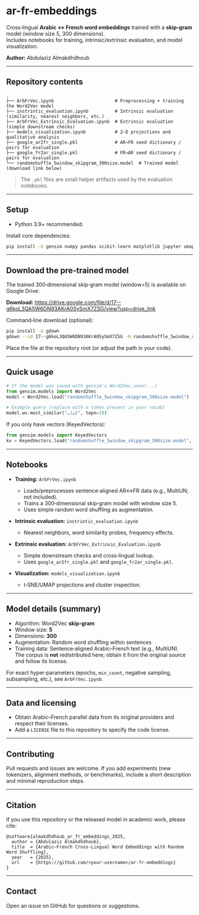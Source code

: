 # ar-fr-embeddings

Cross‑lingual **Arabic ↔ French word embeddings** trained with a **skip‑gram** model (window size 5, 300 dimensions).  
Includes notebooks for training, intrinsic/extrinsic evaluation, and model visualization.

**Author:** Abdulaziz Almakdhdhoub

---

## Repository contents

```
.
├── ArbFrVec.ipynb                       # Preprocessing + training the Word2Vec model
├── instrintic_evaluation.ipynb          # Intrinsic evaluation (similarity, nearest neighbors, etc.)
├── ArbFrVec_Extrinsic_Evaluation.ipynb  # Extrinsic evaluation (simple downstream checks)
├── models_visualization.ipynb           # 2‑D projections and qualitative analysis
├── google_ar2fr_single.pkl              # AR→FR seed dictionary / pairs for evaluation
├── google_fr2ar_single.pkl              # FR→AR seed dictionary / pairs for evaluation
└── randomshuffle_5window_skipgram_300size.model  # Trained model (download link below)
```
> The `.pkl` files are small helper artifacts used by the evaluation notebooks.

---

## Setup

- Python 3.9+ recommended.

Install core dependencies:

```bash
pip install -U gensim numpy pandas scikit-learn matplotlib jupyter umap-learn
```

---

## Download the pre‑trained model

The trained 300‑dimensional skip‑gram model (window=5) is available on Google Drive:

**Download:** https://drive.google.com/file/d/17--g6koL3QA5W6DN93AKrA0SySmX7ZSG/view?usp=drive_link

Command‑line download (optional):

```bash
pip install -U gdown
gdown --id 17--g6koL3QA5W6DN93AKrA0SySmX7ZSG -O randomshuffle_5window_skipgram_300size.model
```

Place the file at the repository root (or adjust the path in your code).

---

## Quick usage

```python
# If the model was saved with gensim's Word2Vec.save(...)
from gensim.models import Word2Vec
model = Word2Vec.load("randomshuffle_5window_skipgram_300size.model")

# Example query (replace with a token present in your vocab)
model.wv.most_similar("كتاب", topn=10)
```

If you only have vectors (KeyedVectors):

```python
from gensim.models import KeyedVectors
kv = KeyedVectors.load("randomshuffle_5window_skipgram_300size.model", mmap="r")
```

---

## Notebooks

- **Training:** `ArbFrVec.ipynb`  
  - Loads/preprocesses sentence‑aligned AR↔FR data (e.g., MultiUN; not included).  
  - Trains a 300‑dimensional skip‑gram model with window size 5.  
  - Uses simple random word shuffling as augmentation.

- **Intrinsic evaluation:** `instrintic_evaluation.ipynb`  
  - Nearest neighbors, word similarity probes, frequency effects.

- **Extrinsic evaluation:** `ArbFrVec_Extrinsic_Evaluation.ipynb`  
  - Simple downstream checks and cross‑lingual lookup.  
  - Uses `google_ar2fr_single.pkl` and `google_fr2ar_single.pkl`.

- **Visualization:** `models_visualization.ipynb`  
  - t‑SNE/UMAP projections and cluster inspection.

---

## Model details (summary)

- Algorithm: Word2Vec **skip‑gram**  
- Window size: **5**  
- Dimensions: **300**  
- Augmentation: Random word shuffling within sentences  
- Training data: Sentence‑aligned Arabic–French text (e.g., MultiUN).  
  The corpus is **not** redistributed here; obtain it from the original source and follow its license.

For exact hyper‑parameters (epochs, `min_count`, negative sampling, subsampling, etc.), see `ArbFrVec.ipynb`.

---

## Data and licensing

- Obtain Arabic–French parallel data from its original providers and respect their licenses.  
- Add a `LICENSE` file to this repository to specify the code license.

---

## Contributing

Pull requests and issues are welcome. If you add experiments (new tokenizers, alignment methods, or benchmarks), include a short description and minimal reproduction steps.

---

## Citation

If you use this repository or the released model in academic work, please cite:

```
@software{almakdhdhoub_ar_fr_embeddings_2025,
  author = {Abdulaziz Almakdhdhoub},
  title  = {Arabic–French Cross‑Lingual Word Embeddings with Random Word Shuffling},
  year   = {2025},
  url    = {https://github.com/<your-username>/ar-fr-embeddings}
}
```

---

## Contact

Open an issue on GitHub for questions or suggestions.


